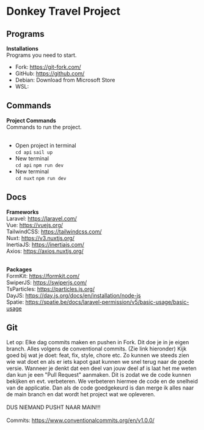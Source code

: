 # Donkey Travel Project

## Programs

**Installations** <br> 
Programs you need to start.

- Fork: https://git-fork.com/
- GitHub: https://github.com/
- Debian: Download from Microsoft Store
- WSL: 

## Commands

**Project Commands** <br>
Commands to run the project. <br> <br>

- Open project in terminal <br>
`cd api`
`sail up`
- New terminal <br>
`cd api`
`npm run dev`
- New terminal <br>
`cd nuxt`
`npm run dev`

## Docs

**Frameworks** <br>
Laravel: https://laravel.com/<br>
Vue: https://vuejs.org/<br>
TailwindCSS: https://tailwindcss.com/<br>
Nuxt: https://v3.nuxtjs.org/<br>
InertiaJS: https://inertiajs.com/<br>
Axios: https://axios.nuxtjs.org/<br><br>

**Packages** <br>
FormKit: https://formkit.com/<br>
SwiperJS: https://swiperjs.com/<br>
TsParticles: https://particles.js.org/<br>
DayJS: https://day.js.org/docs/en/installation/node-js<br>
Spatie: https://spatie.be/docs/laravel-permission/v5/basic-usage/basic-usage<br>

## Git
Let op: Elke dag commits maken en pushen in Fork. Dit doe je in je eigen branch. Alles volgens de conventional commits. (Zie link hieronder) Kijk goed bij wat je doet: feat, fix, style, chore etc.
Zo kunnen we steeds zien wie wat doet en als er iets kapot gaat kunnen we snel terug naar de goede versie. Wanneer je denkt dat een deel van jouw deel af is laat het me weten dan kun je een "Pull Request" aanmaken.
Dit is zodat we de code kunnen bekijken en evt. verbeteren. We verbeteren hiermee de code en de snelheid van de applicatie. Dan als de code goedgekeurd is dan merge ik alles naar de main branch en dat wordt het project wat we opleveren.
<br><br>
DUS NIEMAND PUSHT NAAR MAIN!!!
<br><br>
Commits: https://www.conventionalcommits.org/en/v1.0.0/
